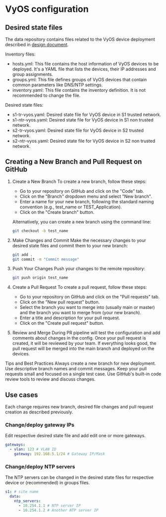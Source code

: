 # VyOS configuration

## Desired state files

The data repository contains files related to the VyOS device deployment described in [design document](DESIGN.md).

Inventory files:

* hosts.yml: This file contains the host information of VyOS devices to be deployed. It's a YAML file that lists the devices, their IP addresses and group assignments.
* groups.yml: This file defines groups of VyOS devices that contain common parameters like DNS/NTP settings.
* inventory.yaml: This file contains the inventory definition. It is not recommended to change the file.

Desired state files:

* s1-tr-vyos.yaml: Desired state file for VyOS device in S1 trusted network.
* s1-ntr-vyos.yaml: Desired state file for VyOS device in S1 non trusted network.
* s2-tr-vyos.yaml: Desired state file for VyOS device in S2 trusted network.
* s2-ntr-vyos.yaml: Desired state file for VyOS device in S2 non trusted network.

## Creating a New Branch and Pull Request on GitHub

1. Create a New Branch
   To create a new branch, follow these steps:

    * Go to your repository on GitHub and click on the "Code" tab.
    * Click on the "Branch" dropdown menu and select "New branch".
    * Enter a name for your new branch, following the standard naming convention (e.g., test_name or TEST_Application).
    * Click on the "Create branch" button.

    Alternatively, you can create a new branch using the command line:

    ```bash
    git checkout -b test_name
    ```

2. Make Changes and Commit
    Make the necessary changes to your desired state files and commit them to your new branch:

    ```bash
    git add .
    git commit -m "Commit message"
    ```

3. Push Your Changes
    Push your changes to the remote repository:

    ```bash
    git push origin test_name
    ```

4. Create a Pull Request
    To create a pull request, follow these steps:

    * Go to your repository on GitHub and click on the "Pull requests" tab.
    * Click on the "New pull request" button.
    * Select the branch you want to merge into (usually main or master) and the branch you want to merge from (your new branch).
    * Enter a title and description for your pull request.
    * Click on the "Create pull request" button.
5. Review and Merge
    During PR pipeline will test the configuration and add comments about changes in the config.
    Once your pull request is created, it will be reviewed by your team. If everything looks good, the pull request will be merged into the main branch
    and deployed on the devices.

Tips and Best Practices
Always create a new branch for new deployment.
Use descriptive branch names and commit messages.
Keep your pull requests small and focused on a single test case.
Use GitHub's built-in code review tools to review and discuss changes.

## Use cases

Each change requires new branch, desired file changes and pull request creation as described previously.

### Change/deploy gateway IPs

Edit respective desired state file and add edit one or more gateways.

```yaml
gateways:
  - vlan: 123 # VLAN ID
    gateway: 192.168.5.1/24 # Gateway IP/Mask
```

### Change/deploy NTP servers

The NTP servers can be changed in the desired state files for respective device or (recommended) in groups files.

```yaml
s1: # site name
  data:
    ntp_servers:
      - 10.254.1.1 # NTP server IP
      - 10.254.1.2 # Another NTP server IP
```
